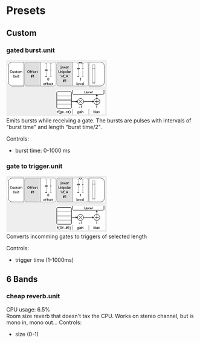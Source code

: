 # Presets
## Custom
### gated burst.unit
![gated burst screenshot](screenshots/gated_burst.png?raw=true)  
Emits bursts while receiving a gate. The bursts are pulses with intervals of "burst time" and length "burst time/2".

Controls:  
* burst time: 0-1000 ms  


### gate to trigger.unit
![gate to trigger screenshot](screenshots/gate_to_trigger.png?raw=true)  
Converts incomming gates to triggers of selected length

Controls:  
* trigger time (1-1000ms)

## 6 Bands
### cheap reverb.unit
CPU usage: 6.5%  
Room size reverb that doesn't tax the CPU. Works on stereo channel, but is mono in, mono out...
Controls:  
* size (0-1)

